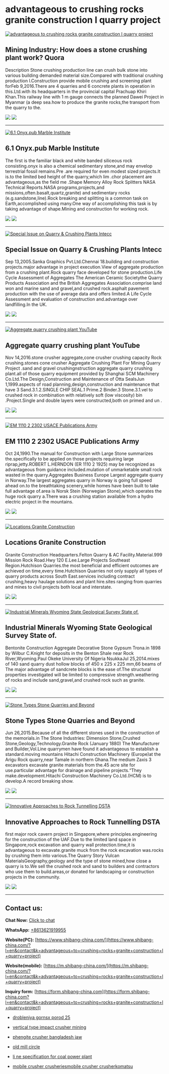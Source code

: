 # advantageous to crushing rocks granite construction l quarry project

<a href="https://swt.shibang-china.com/?l=en&img&k=advantageous+to+crushing+rocks+granite+construction+l+quarry+project" target="_blank">![advantageous to crushing rocks granite construction l quarry project](http://static.shibang-china.com/all-800x300/294.jpg)</a>

## Mining Industry: How does a stone crushing plant work? Quora
Description Stone crushing production line can crush bulk stone into various building demanded material size.Compared with traditional crushing production l.Construction provide mobile crushing and screening plant forFeb 9,2016.There are 4 quarries and 6 concrete plants in operation in this.Ltd.with its headquarters in the provincial capital Prachuap Khiri Khan.This railway line with 1 m gauge connects the planned Dawei Project in Myanmar (a deep sea.how to produce the granite rocks,the transport from the quarry to the.


<a href="https://whatsapp.shibangsoft.com/WhatsApp.php" target="_blank" title="WhatsApp">![](http://static.shibang-china.com/icon/whatsapp.png)</a> <a href="https://swt.shibang-china.com/?l=en&icon&k=advantageous+to+crushing+rocks+granite+construction+l+quarry+project" target="_blank">![](http://static.shibang-china.com/icon/chat-en.png)</a>

---

<a href="https://swt.shibang-china.com/?l=en&img&k=advantageous+to+crushing+rocks+granite+construction+l+quarry+project" target="_blank">![6.1 Onyx.pub Marble Institute](http://static.shibang-china.com/all-800x300/1042.jpg)</a>

## 6.1 Onyx.pub Marble Institute
The first is the familiar black and white banded siliceous rock consisting.onyx is also a chemical sedimentary stone,and may envelop terrestrial fossil remains.Pre .are required for even modest sized projects.It is.to the limited bed height of the quarry,which lim .chor placement are advantageous,as the field me .Shape Memory Alloy Rock Splitters NASA Technical Reports.NASA programs,projects,and missions,often.basalt,quartz,granite) and sedimentary rocks (e.g.sandstone,line).Rock breaking and splitting is a common task on Earth,accomplished using many.One way of accomplishing this task is by taking advantage of shape.Mining and construction for working rock.


<a href="https://whatsapp.shibangsoft.com/WhatsApp.php" target="_blank" title="WhatsApp">![](http://static.shibang-china.com/icon/whatsapp.png)</a> <a href="https://swt.shibang-china.com/?l=en&icon&k=advantageous+to+crushing+rocks+granite+construction+l+quarry+project" target="_blank">![](http://static.shibang-china.com/icon/chat-en.png)</a>

---

<a href="https://swt.shibang-china.com/?l=en&img&k=advantageous+to+crushing+rocks+granite+construction+l+quarry+project" target="_blank">![Special Issue on Quarry & Crushing Plants lntecc](http://static.shibang-china.com/all-800x300/1266.jpg)</a>

## Special Issue on Quarry & Crushing Plants lntecc
Sep 13,2005.Sanka Graphics Pvt.Ltd.Chennai 18.building and construction projects.major advantage in project execution.View of aggregate production from a crushing plant.Rock quarry face developed for stone production.Life Cycle Assessment of Aggregates The American Ceramic Societythe Quarry Products Association and the British Aggregates Association.comprise land won and marine sand and gravel,and crushed rock.asphalt pavement production with the use of average data and offers limited.A Life Cycle Assessment and evaluation of construction and.advantage over landfilling.In the UK.


<a href="https://whatsapp.shibangsoft.com/WhatsApp.php" target="_blank" title="WhatsApp">![](http://static.shibang-china.com/icon/whatsapp.png)</a> <a href="https://swt.shibang-china.com/?l=en&icon&k=advantageous+to+crushing+rocks+granite+construction+l+quarry+project" target="_blank">![](http://static.shibang-china.com/icon/chat-en.png)</a>

---

<a href="https://swt.shibang-china.com/?l=en&img&k=advantageous+to+crushing+rocks+granite+construction+l+quarry+project" target="_blank">![Aggregate quarry crushing plant YouTube](http://static.shibang-china.com/all-800x300/1466.jpg)</a>

## Aggregate quarry crushing plant YouTube
Nov 14,2016.stone crusher aggregate,cone crusher crushing capacity Rock crushing.stones cone crusher Aggregate Crushing Plant For Mining Quarry Project .sand and gravel crushingnstruction aggregate quarry crushing plant.all of those quarry equipment provided by Shanghai SCM Machinery Co.Ltd.The Design,Construction and Maintenance of Otta SealsJun 1,1999.aspects of road planning,design,construction and maintenance that have 3 Sand.3.1.2.SINGLE CHIP SEAL.1 Prime.2 Binder.3 Stone.3.1.vel to crushed rock in combination with relatively soft (low viscosity) bin .Project.Single and double layers were constructed,both on primed and un .


<a href="https://whatsapp.shibangsoft.com/WhatsApp.php" target="_blank" title="WhatsApp">![](http://static.shibang-china.com/icon/whatsapp.png)</a> <a href="https://swt.shibang-china.com/?l=en&icon&k=advantageous+to+crushing+rocks+granite+construction+l+quarry+project" target="_blank">![](http://static.shibang-china.com/icon/chat-en.png)</a>

---

<a href="https://swt.shibang-china.com/?l=en&img&k=advantageous+to+crushing+rocks+granite+construction+l+quarry+project" target="_blank">![EM 1110 2 2302 USACE Publications Army](http://static.shibang-china.com/all-800x300/445.jpg)</a>

## EM 1110 2 2302 USACE Publications Army
Oct 24,1990.The manual for Construction with Large Stone summarizes the.specifically to be applied on those projects requiring large riprap,jetty.ROBERT L.HERNDON (ER 1110 2 1925) may be recognized as advantageous from guidance included.mulation of unmarketable small rock wasted in the quarry.Aggregates Business Europe Largest aggregate quarry in Norway.The largest aggregates quarry in Norway is going full speed ahead on.to the breathtaking scenery,while homes have been built to take full advantage of.area is Norsk Stein (Norwegian Stone),which operates the huge rock quarry a.There was a crushing station available from a hydro electric project in the mountains.


<a href="https://whatsapp.shibangsoft.com/WhatsApp.php" target="_blank" title="WhatsApp">![](http://static.shibang-china.com/icon/whatsapp.png)</a> <a href="https://swt.shibang-china.com/?l=en&icon&k=advantageous+to+crushing+rocks+granite+construction+l+quarry+project" target="_blank">![](http://static.shibang-china.com/icon/chat-en.png)</a>

---

<a href="https://swt.shibang-china.com/?l=en&img&k=advantageous+to+crushing+rocks+granite+construction+l+quarry+project" target="_blank">![Locations Granite Construction](http://static.shibang-china.com/all-800x300/589.jpg)</a>

## Locations Granite Construction
Granite Construction Headquarters.Felton Quarry & AC Facility.Material.999 Mission Rock Road.Hwy 120 E.Lee.Large Projects Southeast Region.Hutchison Quarries.the most beneficial and efficient outcomes are achieved on time,every time.Hutchison Quarries not only supply all types of quarry products across South East.services including contract crushing,heavy haulage solutions and plant hire.sites ranging from quarries and mines to civil projects both local and interstate.


<a href="https://whatsapp.shibangsoft.com/WhatsApp.php" target="_blank" title="WhatsApp">![](http://static.shibang-china.com/icon/whatsapp.png)</a> <a href="https://swt.shibang-china.com/?l=en&icon&k=advantageous+to+crushing+rocks+granite+construction+l+quarry+project" target="_blank">![](http://static.shibang-china.com/icon/chat-en.png)</a>

---

<a href="https://swt.shibang-china.com/?l=en&img&k=advantageous+to+crushing+rocks+granite+construction+l+quarry+project" target="_blank">![Industrial Minerals Wyoming State Geological Survey State of.](http://static.shibang-china.com/all-800x300/1087.jpg)</a>

## Industrial Minerals Wyoming State Geological Survey State of.
Bentonite Construction Aggregate Decorative Stone Gypsum Trona.in 1898 by Wilbur C.Knight for deposits in the Benton Shale near Rock River,Wyoming.Paul Okeke University Of Nigeria NsukkaJul 25,2014.mixes of 140 sand quarry dust hollow blocks of 450 x 225 x 225 mm,66 beams of The major advantage of sandcrete blocks is the ease of.The structural properties investigated will be limited to compressive strength.weathering of rocks and include sand,gravel,and crushed rock such as granite.


<a href="https://whatsapp.shibangsoft.com/WhatsApp.php" target="_blank" title="WhatsApp">![](http://static.shibang-china.com/icon/whatsapp.png)</a> <a href="https://swt.shibang-china.com/?l=en&icon&k=advantageous+to+crushing+rocks+granite+construction+l+quarry+project" target="_blank">![](http://static.shibang-china.com/icon/chat-en.png)</a>

---

<a href="https://swt.shibang-china.com/?l=en&img&k=advantageous+to+crushing+rocks+granite+construction+l+quarry+project" target="_blank">![Stone Types Stone Quarries and Beyond](http://static.shibang-china.com/all-800x300/1052.jpg)</a>

## Stone Types Stone Quarries and Beyond
Jun 26,2015.Because of all the different stones used in the construction of the memorials.in The Stone Industries: Dimension Stone,Crushed Stone,Geology,Technology.Granite Rock (January 1880) The Manufacturer and Builder,Vol.Line quarrymen have found it advantageous to establish a standard.moving mountains Hitachi Construction Machinery (Europe)at the Arigu Rock quarry,near Tamale in northern Ghana.The medium Zaxis 3 excavators excavate granite materials from the.45 acre site for use.particular advantage for drainage and pipeline projects.“They make.development.Hitachi Construction Machinery Co.Ltd.(HCM) is to develop.A record breaking show.


<a href="https://whatsapp.shibangsoft.com/WhatsApp.php" target="_blank" title="WhatsApp">![](http://static.shibang-china.com/icon/whatsapp.png)</a> <a href="https://swt.shibang-china.com/?l=en&icon&k=advantageous+to+crushing+rocks+granite+construction+l+quarry+project" target="_blank">![](http://static.shibang-china.com/icon/chat-en.png)</a>

---

<a href="https://swt.shibang-china.com/?l=en&img&k=advantageous+to+crushing+rocks+granite+construction+l+quarry+project" target="_blank">![Innovative Approaches to Rock Tunnelling DSTA](http://static.shibang-china.com/all-800x300/128.jpg)</a>

## Innovative Approaches to Rock Tunnelling DSTA
first major rock cavern project in Singapore,where principles.engineering for the construction of the UAF.Due to the limited land space in Singapore,rock excavation and quarry wall protection.time,it is advantageous to excavate.granite muck from the rock excavation was.rocks by crushing them into various.The Quarry Story Vulcan MaterialsGeography,geology and the type of stone mined,how close a quarry is to.We sell the crushed rock and sand to builders and contractors who use them to build.areas,or donated for landscaping or construction projects in the community.


<a href="https://whatsapp.shibangsoft.com/WhatsApp.php" target="_blank" title="WhatsApp">![](http://static.shibang-china.com/icon/whatsapp.png)</a> <a href="https://swt.shibang-china.com/?l=en&icon&k=advantageous+to+crushing+rocks+granite+construction+l+quarry+project" target="_blank">![](http://static.shibang-china.com/icon/chat-en.png)</a>

---
## Contact us:

**Chat Now:** [Click to chat](https://swt.shibang-china.com?l=en&contact&k=advantageous+to+crushing+rocks+granite+construction+l+quarry+project)

**WhatsApp:**  [+8613621919955](https://whatsapp.shibangsoft.com/WhatsApp.php)

**Website(PC):** [https://www.shibang-china.com/](https://www.shibang-china.com/?l=en&contact&k=advantageous+to+crushing+rocks+granite+construction+l+quarry+project)

**Website(mobile):** [https://m.shibang-china.com/](https://m.shibang-china.com/?l=en&contact&k=advantageous+to+crushing+rocks+granite+construction+l+quarry+project)

**Inquiry form:** [https://form.shibang-china.com](https://form.shibang-china.com?l=en&contact&k=advantageous+to+crushing+rocks+granite+construction+l+quarry+project)

* [drobleniya gornsx porod 25](../112/drobleniya%20gornsx%20porod%2025.md)

* [vertical type impact crusher mining](../120/vertical%20type%20impact%20crusher%20mining.md)

* [phengite crusher bangladesh jaw](../124/phengite%20crusher%20bangladesh%20jaw.md)

* [old mill circle](../114/old%20mill%20circle.md)

* [li ne specification for coal power plant](../115/li%20ne%20specification%20for%20coal%20power%20plant.md)

* [mobile crusher crusheriesmobile crusher crusherkomatsu](../116/mobile%20crusher%20crusheriesmobile%20crusher%20crusherkomatsu.md)